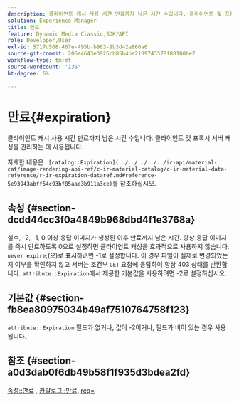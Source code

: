 ```yaml
---
description: 클라이언트 캐시 사용 시간 만료까지 남은 시간 수입니다. 클라이언트 및 프록시 서버 캐싱을 관리하는 데 사용됩니다.
solution: Experience Manager
title: 만료
feature: Dynamic Media Classic,SDK/API
role: Developer,User
exl-id: 5717d568-467e-495b-b963-9b3d42e866a6
source-git-commit: 206e4643e3926cb85b4be2189743578f88180be7
workflow-type: tm+mt
source-wordcount: '136'
ht-degree: 6%

---
```


# 만료{#expiration}

클라이언트 캐시 사용 시간 만료까지 남은 시간 수입니다. 클라이언트 및 프록시 서버 캐싱을 관리하는 데 사용됩니다.

자세한 내용은 ` [catalog::Expiration](../../../../../ir-api/material-cat/image-rendering-api-ref/c-ir-material-catalog/c-ir-material-data-reference/r-ir-expiration-dataref.md#reference-5e93943abff54c93bf85aae3b911a3ce)`를 참조하십시오.

## 속성 {#section-dcdd44cc3f0a4849b968dbd4f1e3768a}

실수, -2, -1, 0 이상 응답 이미지가 생성된 이후 만료까지 남은 시간. 항상 응답 이미지를 즉시 만료하도록 0으로 설정하면 클라이언트 캐싱을 효과적으로 사용하지 않습니다. `never expire`;(으)로 표시하려면 -1로 설정합니다. 이 경우 파일이 실제로 변경되었는지 여부를 확인하지 않고 서버는 조건부 `GET` 요청에 응답하여 항상 403 상태를 반환합니다. `attribute::Expiration`에서 제공한 기본값을 사용하려면 -2로 설정하십시오.

## 기본값 {#section-fb8ea80975034b49af7510764758f123}

`attribute::Expiration` 필드가 없거나, 값이 -2이거나, 필드가 비어 있는 경우 사용됩니다.

## 참조 {#section-a0d3dab0f6db49b58f1f935d3bdea2fd}

[속성::만료](../../../../../ir-api/material-cat/image-rendering-api-ref/c-ir-material-catalog/c-ir-attributes-reference/r-ir-expiration.md#reference-0f68ad8199c64bd4bc8d27dd78b7d996) ,  [카탈로그::만료](../../../../../ir-api/material-cat/image-rendering-api-ref/c-ir-material-catalog/c-ir-material-data-reference/r-ir-expiration-dataref.md#reference-5e93943abff54c93bf85aae3b911a3ce),  [req=](../../../../../ir-api/http-protocol/image-rendering-api-ref/c-ir-http-protocol-ref/c-ir-http-protocol-command-reference/r-ir-req.md#reference-792b1a663fb64261bd2de2a209b847fb)
